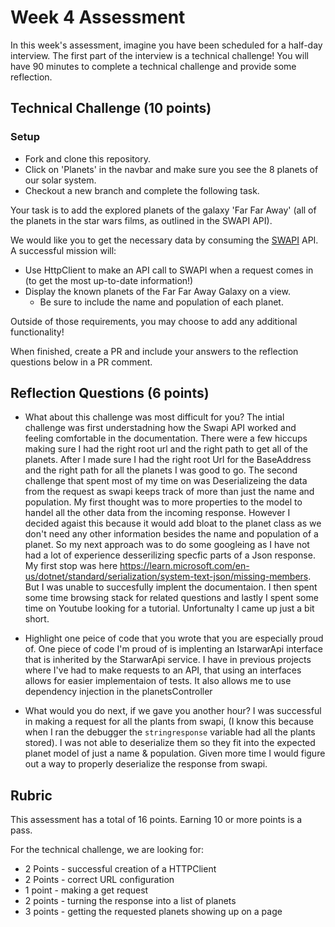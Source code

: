 # Week 4 Assessment

In this week's assessment, imagine you have been scheduled for a half-day interview.  The first part of the interview is a technical challenge!  You will have 90 minutes to complete a technical challenge and provide some reflection.

## Technical Challenge (10 points)

### Setup
* Fork and clone this repository.
* Click on 'Planets' in the navbar and make sure you see the 8 planets of our solar system.
* Checkout a new branch and complete the following task.

Your task is to add the explored planets of the galaxy 'Far Far Away' (all of the planets in the star wars films, as outlined in the SWAPI API).

We would like you to get the necessary data by consuming the [SWAPI](https://swapi.dev/) API.  A successful mission will:
* Use HttpClient to make an API call to SWAPI when a request comes in (to get the most up-to-date information!)
* Display the known planets of the Far Far Away Galaxy on a view.
  * Be sure to include the name and population of each planet.

Outside of those requirements, you may choose to add any additional functionality!

When finished, create a PR and include your answers to the reflection questions below in a PR comment.

## Reflection Questions (6 points)
* What about this challenge was most difficult for you?
  The intial challenge was first understadning how the Swapi API worked and feeling comfortable in the documentation. There were a few hiccups making sure I had the right root url and the right path to get all of the planets. After I made sure I had the right root Url for the BaseAddress and the right path for all the planets I was good to go. The second challenge that spent most of my time on was Deserializeing the data from the request as swapi keeps track of more than just the name and population. My first thought was to more properties to the model to handel all the other data from the incoming response. However I decided agaist this because it would add bloat to the planet class as we don't need any other information besides the name and population of a planet. So my next approach was to do some googleing as I have not had a lot of experience desserilizing specfic parts of a Json response. My first stop was here https://learn.microsoft.com/en-us/dotnet/standard/serialization/system-text-json/missing-members. But I was unable to succesfully implent the documentaion. I then spent some time browsing stack for related questions and lastly I spent some time on Youtube looking for a tutorial. Unfortunalty I came up just a bit short.
  
* Highlight one peice of code that you wrote that you are especially proud of.
  One piece of code I'm proud of is implenting an IstarwarApi interface that is inherited by the StarwarApi service. I have in previous projects where I've had to make requests to an API, that using an interfaces allows for easier implementaion of tests. It also allows me to use dependency injection in the planetsController
  
* What would you do next, if we gave you another hour?
I was successful in making a request for all the plants from swapi, (I know this because when I ran the debugger the `stringresponse` variable had all the plants stored). I was not able to deserialize them so they fit into the expected planet model of just a name & population. Given more time I would figure out a way to properly deserialize the response from swapi. 

## Rubric

This assessment has a total of 16 points.  Earning 10 or more points is a pass.

For the technical challenge, we are looking for:
* 2 Points - successful creation of a HTTPClient
* 2 Points - correct URL configuration
* 1 point - making a get request
* 2 points - turning the response into a list of planets
* 3 points - getting the requested planets showing up on a page

